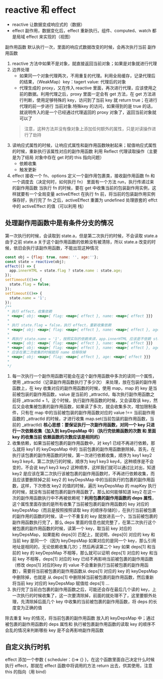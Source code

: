 # reactive 和 effect
+ reactive 让数据变成响应式的（数据）
+ effect 副作用，数据变化后，effect 重新执行。组件、computed、watch 都是局域 effect 来实现的（视图）

副作用函数 默认执行一次，里面的响应式数据改变的时候，会再次执行当前 副作用函数

1. reactive 方法中如果不是对象，就直接返回当前对象；如果是对象就进行代理
2. 边界处理
   + 如果同一个对象代理两次，不用重复的代理。利用全局缓存，记录代理后的结果，（WeakMap）key：tagert value: 代理后的对象
   + 代理生成的 proxy，又在传入 reactive 里面，再次进行代理，应该使用之前的数据。利用代理之后，proxy 里面一定会有 get 方法，在 get 方法进行判断，使用足够特殊的 key，访问到了当前 key 就 return true；在进行代理的前一步进行 当前对象.特殊key 的访问，如果得到的是 true 的话，就说明传入的是一个已经通过代理返回的 proxy 对象了，返回当前对象就可以了
   > 注意，这种方法并没有像对象上添加任何额外的属性，只是对读操作进行了劫持
3. 读响应式属性的时候，让响应式属性和副作用函数映射起来；赋值响应式属性的时候，重新执行该属性对应的副作用函数
   利用 Reflect 代理读取操作（主要是为了结局 对象中存在 get 时的 this 指向问题）
   + 依赖收集
   + 触发更新
4. effect 接收一个 fn、options 
   定义一个副作用包裹类，接收副作用函数 fn 和一个调度去（决定何时，如何执行 fn） 里面有一个方法 run，执行传递过来的副作用函数
   当执行 fn 的时候，要在 get 中收集当前的包装副作用实例，这样就要有一个全局变量 activeEffect 在执行 fn 前，将当前的包装副作用实例保存好，执行完了 fn 之后，activeEffect 重置为 undefined
   处理嵌套的 effct 中的 activeEffect 的值（可以利用 栈）



## 处理副作用函数中是有条件分支的情况
第一次执行的时候，会读取到 state.a，但是第二次执行的时候，不会读取 state.a 由于之前 state.a 关于这个副作用函数的依赖没有被清除，所以 state.a 改变的时候，依旧会执行该副作用函数，不能出现这种情况
```js
const obj = {flag: true, name: '', age:''};
const state = reactive(obj);
effect(() => {
  app.innerHTML = state.flag ? state.name : state.age; 
});
setTimeout(()=> {
  state.flag = false;
});
setTimeout(()=> {
  state.name = '1';
});
/**
 * 执行 effect，收集依赖
 * <map>{ obj: <map>{ flag: <map>{ effect }, name: <map>{ effect }}}
 * 
 * 执行 state.flag = false，执行 effect，重新收集依赖
 * <map>{ obj: <map>{ flag: <map>{ effect }, name: <map>{ effect }, age: <map>{ effect }}}
 * 
 * 再执行 state.name = '1'，按照实际的依赖来讲，app.innerHTML 应该是不依赖 state.name 的，所以 name 应该是不在依赖中的
 * <map>{ obj: <map>{ flag: <map>{ effect }, name: <map>{ effect }}}
 * <map>{ obj: <map>{ flag: <map>{ effect }, name: <map>{ effect }, age: <map>{ effect }}}
 * 应该在第二次收集的时候就将 name 给移除掉
 * <map>{ obj: <map>{ flag: <map>{ effect }, age: <map>{ effect }}}
 * 
 */
```
   1. 每一次执行一个副作用函数可能会在这个副作用函数中多次的读同一个属性，使用 _attractId（记录副作用函数执行了多少次） 来处理，放在包装的副作用函数上，在 key 收集对应的副作用函数的时候，使用 map，map 的 key 是当前被包装的副作用函数，value 是当前的 _attractId，每次执行副作用函数之前将 _attractId + 1，这个时候，执行副作用函数的时候，又会读取该 key，然后又会收集被包裹的副作用函数，如果读了多次，就会收集多次，增加限制条件，只有在 map 中的当前被包装的副作用函数对应的 value !== 当前副作用函数的 _attractId 的时候，才进行收集 map.set(当前包装的副作用函数，当前的 _attractId) **核心思想：要保证执行一次副作用函数，对同一个 key 只进行一次依赖收集（加入到 keyDepsMap 中）（执行完依赖函数的次数 和 里面 key 的收集当前 依赖函数的次数应该是相同的）**
   2. 收集依赖，如果当前被包裹的副作用函数中，对 key1 已经不再进行依赖，那么就将 key1 的 keyDepsMap 中的 当前包裹的副作用函数删除掉。首先，在执行该包裹的副作用函数的时候，第一次进行依赖收集，顺序为 key1 key2 key3 key4，第二次执行的时候，顺序为 key1 key3 key4，这种顺序是不会变的，不会说 key1 key3 key2 这种顺序，这样我们就可以通过比对出，知道 key2 是应该在第二次执行该被包裹的副作用函数时，不再进行依赖收集，而且应该要删除掉之前 key2 的 keyDepsMap 中的当前执行的包裹的副作用函数，这样，下次修改 key2 的值的时候，遍历 keyDepsMap 的 mapKey 执行的时候，就没有当前被包裹的副作用函数了。那么如何能够知道 key2 在这一次的副作用函数执行中不再被依赖呢？**利用包裹的副作用函数的 deps 属性**，这个属性里面存放的是所有收集了当前被包裹的副作用函数的 key 对应的 keyDepsMap（而且是按照按照读取 key 的顺序存储的），在执行当前被包裹的副作用的函数的时候，读一个不重复的 key 就放进去一个，当当前被包裹的副作用函数执行完了，那么 deps 里面的信息也就完整了，在第二次执行这个被包裹的副作用函数的时候，读第一个 key，取当前 key 对应的 keyDepsMap，如果能和 deps[0] 匹配上，就说明，deps[0] 对应的 key 和当前 key 是同一个（因为 keyDepsMap 如果对应的是同一个 key，那么引用地址是相同的，无论依赖收集几次）；然后再读第二个 key 如果 deps[1] 和当前的 key 的 keyDepsMap 不相等，那么就可以证明 deps[1] 对应的 key 和当前 key 不相等，deps[1] 对应的 key 已经不再影响当前被包裹的副作用函数（修改 deps[1] 对应的key 的 value 不会重新执行当前被包裹的副作用函数），需要将当前被包裹的副作用函数从 deps[1] 对应的 key 的 keyDepsMap 中删除掉，也就是 从 deps[1] 中删除掉当前被包裹的副作用函数，然后重新将当前 key 对应的 keyDepsMap 赋值给 deps[1] ...
   3. 执行完了当前白包裹的副作用函数之后，可能还会存在最后几个读的 key，上一次执行的时候收集了，这一次要清除掉，前面的就处理不了，这里要额外处理，先清除掉后面几个 key 中收集的当前被包裹的副作用函数，将 deps 的长度变为正确的值

除去重复 key 的情况，将当前包裹的副作用函数 放入的 keyDepsMap 中；通过被包裹的副作用函数的 deps 属性和 执行被包裹副作用函数的读取 key 的顺序不会乱的情况来判断哪些 key 是不会再影响副作用函数

## 自定义执行时机
effect 添加一个参数 { scheduler：()=> {} }，在这个函数里面自己决定什么时候执行 effect，那就在 effect 函数中将调用的方法 return 出去，供其使用，注意 this 的指向（用 bind）


